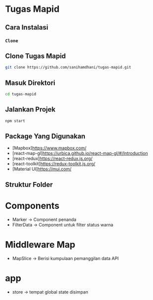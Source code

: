 # Tugas Mapid

## Cara Instalasi
### `Clone`
## Clone Tugas Mapid
```sh
git clone https://github.com/sanihamdhani/tugas-mapid.git
```
## Masuk Direktori
```sh
cd tugas-mapid
```
## Jalankan Projek
```sh
npm start
```

## Package Yang Digunakan
* [Mapbox]https://www.mapbox.com/
* [react-map-gl]https://urbica.github.io/react-map-gl/#/Introduction
* [react-redux]https://react-redux.js.org/
* [react-toolkit]https://redux-toolkit.js.org/
* [Material UI]https://mui.com/


## Struktur Folder
# Components
* Marker -> Component penanda
* FilterData -> Component untuk filter status warna
# Middleware Map
* MapSlice -> Berisi kumpulaan pemanggilan data API
# app
* store -> tempat global state disimpan



